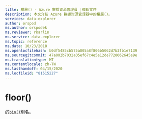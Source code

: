 ```yaml
---
title: 樓層() - Azure 數據資源管理員 |微軟文件
description: 本文介紹 Azure 數據資源管理器中的樓層()。
services: data-explorer
author: orspod
ms.author: orspodek
ms.reviewer: rkarlin
ms.service: data-explorer
ms.topic: reference
ms.date: 10/23/2018
ms.openlocfilehash: b0df5485cb575a805a8f806b5062d7b3fb1e7139
ms.sourcegitcommit: 47a002b7032a05ef67c4e5e12de7720062645e9e
ms.translationtype: MT
ms.contentlocale: zh-TW
ms.lasthandoff: 04/15/2020
ms.locfileid: "81515227"
---
```

# <a name="floor"></a>floor()

的[`bin()`](binfunction.md)別名。